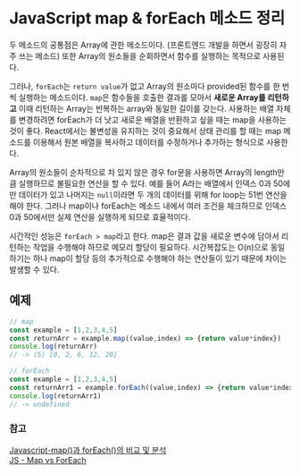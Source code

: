 # JavaScript map & forEach 메소드 정리

두 메소드의 공통점은 Array에 관한 메소드이다. (프론트엔드 개발을 하면서 굉장히 자주 쓰는 메소드)
또한 Array의 원소들을 순회하면서 함수를 실행하는 목적으로 사용된다.
  

그러나, `forEach`는 `return value`가 없고 Array의 원소마다 provided된 함수를 한 번씩 실행하는 메소드이다.
`map`은 함수들을 호출한 결과를 모아서 **새로운 Array를 리턴하고** 이때 리턴하는 Array는 반복하는 array와 동일한 길이를 갖는다.
사용하는 배열 자체를 변경하려면 forEach가 더 낫고 새로운 배열을 반환하고 싶을 때는 map을 사용하는 것이 좋다. 
React에서는 불변성을 유지하는 것이 중요해서 상태 관리를 할 때는 map 메소드를 이용해서 원본 배열을 복사하고 데이터를 수정하거나 추가하는 형식으로 사용한다.
  
Array의 원소들이 순차적으로 차 있지 않은 경우 for문을 사용하면 Array의 length만큼 실행하므로 불필요한 연산을 할 수 있다.
예를 들어 A라는 배열에서 인덱스 0과 50에만 데이터가 있고 나머지는 `null`이라면 두 개의 데이터를 위해 for loop는 51번 연산을 해야 한다.
그러나 map이나 forEach는 메소드 내에서 여러 조건을 체크하므로 인덱스 0과 50에서만 실제 연산을 실행하게 되므로 효율적이다.

시간적인 성능은 `forEach > map`라고 한다. map은 결과 값을 새로운 변수에 담아서 리턴하는 작업을 수행해야 하므로 메모리 할당이 필요하다.
시간복잡도는 O(n)으로 동일하기는 하나 map이 할당 등의 추가적으로 수행해야 하는 연산들이 있기 때문에 차이는 발생할 수 있다.

## 예제
```javaScript
// map
const example = [1,2,3,4,5]
const returnArr = example.map((value,index) => {return value*index})
console.log(returnArr)
// -> (5) [0, 2, 6, 12, 20]

// forEach
const example = [1,2,3,4,5]
const returnArr1 = example.forEach((value,index) => {return value*index})
console.log(returnArr1)
// -> undefined
```


### 참고
[Javascript-map()과 forEach()의 비교 및 분석](https://pewww.tistory.com/12)<br>
[JS - Map vs ForEach](https://frontdev.tistory.com/entry/JS-Map-vs-ForEach)